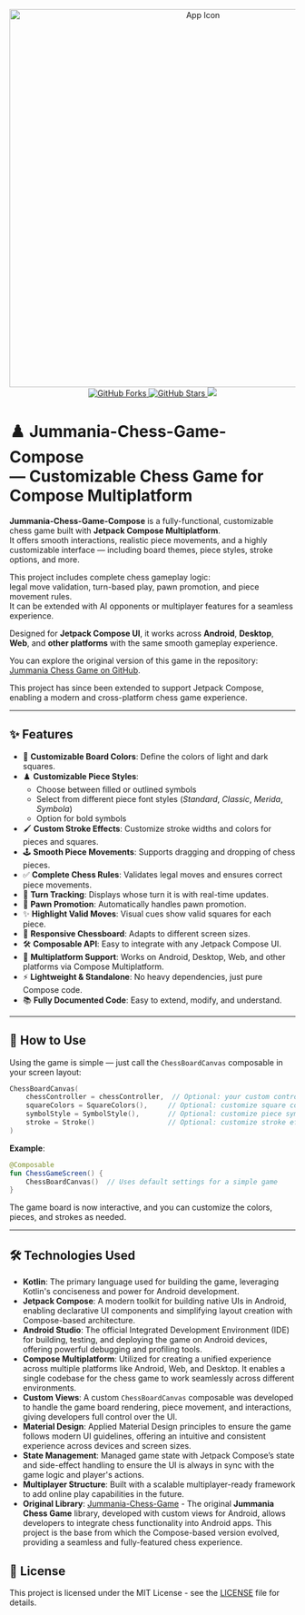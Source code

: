<p align="center">
   <img src="https://github.com/user-attachments/assets/b17218f0-d731-4c77-afb0-90ae43cec929" alt="App Icon" width="666">
   <br>
   <a href="https://github.com/Jumman04/Jummania-Chess-Game-Compose/network/members">
   <img src="https://img.shields.io/github/forks/Jumman04/Jummania-Chess-Game-Compose" alt="GitHub Forks"/>
   </a>
   <a href="https://github.com/Jumman04/Jummania-Chess-Game-Compose/stargazers">
   <img src="https://img.shields.io/github/stars/Jumman04/Jummania-Chess-Game-Compose" alt="GitHub Stars"/>
   </a>
<img src="https://img.shields.io/github/license/Jumman04/Jummania-Chess-Game-Compose.svg?cacheBust=1" />
</p>

# ♟️ Jummania-Chess-Game-Compose<br>— Customizable Chess Game for Compose Multiplatform

**Jummania-Chess-Game-Compose** is a fully-functional, customizable chess game built with **Jetpack
Compose Multiplatform**.  
It offers smooth interactions, realistic piece movements, and a highly customizable interface —
including board themes, piece styles, stroke options, and more.

This project includes complete chess gameplay logic:  
legal move validation, turn-based play, pawn promotion, and piece movement rules.  
It can be extended with AI opponents or multiplayer features for a seamless experience.

Designed for **Jetpack Compose UI**, it works across **Android**, **Desktop**, **Web**, and **other
platforms** with the same smooth gameplay experience.

You can explore the original version of this game in the
repository: [Jummania Chess Game on GitHub](https://github.com/Jumman04/Jummania-Chess-Game).

This project has since been extended to support Jetpack Compose, enabling a modern and
cross-platform chess game experience.

---

## ✨ Features

- 🎨 **Customizable Board Colors**: Define the colors of light and dark squares.
- ♟️ **Customizable Piece Styles**:
    - Choose between filled or outlined symbols
    - Select from different piece font styles (*Standard*, *Classic*, *Merida*, *Symbola*)
    - Option for bold symbols
- 🖌️ **Custom Stroke Effects**: Customize stroke widths and colors for pieces and squares.
- 🕹️ **Smooth Piece Movements**: Supports dragging and dropping of chess pieces.
- ✅ **Complete Chess Rules**: Validates legal moves and ensures correct piece movements.
- 🔄 **Turn Tracking**: Displays whose turn it is with real-time updates.
- 📜 **Pawn Promotion**: Automatically handles pawn promotion.
- ✨ **Highlight Valid Moves**: Visual cues show valid squares for each piece.
- 📱 **Responsive Chessboard**: Adapts to different screen sizes.
- 🛠️ **Composable API**: Easy to integrate with any Jetpack Compose UI.
- 🚀 **Multiplatform Support**: Works on Android, Desktop, Web, and other platforms via Compose
  Multiplatform.
- ⚡ **Lightweight & Standalone**: No heavy dependencies, just pure Compose code.
- 📚 **Fully Documented Code**: Easy to extend, modify, and understand.

---

## 🧩 How to Use

Using the game is simple — just call the `ChessBoardCanvas` composable in your screen layout:

```kotlin
ChessBoardCanvas(
    chessController = chessController,  // Optional: your custom controller to manage the game state
    squareColors = SquareColors(),     // Optional: customize square colors
    symbolStyle = SymbolStyle(),       // Optional: customize piece symbols
    stroke = Stroke()                  // Optional: customize stroke effects
)
```

**Example**:

```kotlin
@Composable
fun ChessGameScreen() {
    ChessBoardCanvas()  // Uses default settings for a simple game
}
```

The game board is now interactive, and you can customize the colors, pieces, and strokes as needed.

---

## 🛠️ Technologies Used

- **Kotlin**: The primary language used for building the game, leveraging Kotlin's conciseness and
  power for Android development.
- **Jetpack Compose**: A modern toolkit for building native UIs in Android, enabling declarative UI
  components and simplifying layout creation with Compose-based architecture.
- **Android Studio**: The official Integrated Development Environment (IDE) for building, testing,
  and deploying the game on Android devices, offering powerful debugging and profiling tools.
- **Compose Multiplatform**: Utilized for creating a unified experience across multiple platforms
  like Android, Web, and Desktop. It enables a single codebase for the chess game to work seamlessly
  across different environments.
- **Custom Views**: A custom `ChessBoardCanvas` composable was developed to handle the game board
  rendering, piece movement, and interactions, giving developers full control over the UI.
- **Material Design**: Applied Material Design principles to ensure the game follows modern UI
  guidelines, offering an intuitive and consistent experience across devices and screen sizes.
- **State Management**: Managed game state with Jetpack Compose’s state and side-effect handling to
  ensure the UI is always in sync with the game logic and player's actions.
- **Multiplayer Structure**: Built with a scalable multiplayer-ready framework to add online play
  capabilities in the future.
- **Original Library**: [Jummania-Chess-Game](https://github.com/Jumman04/Jummania-Chess-Game) - The
  original **Jummania Chess Game** library, developed with custom views for Android, allows
  developers to integrate chess functionality into Android apps. This project is the base from which
  the Compose-based version evolved, providing a seamless and fully-featured chess experience.

## 📄 License

This project is licensed under the MIT License - see the [LICENSE](LICENSE) file for details.
